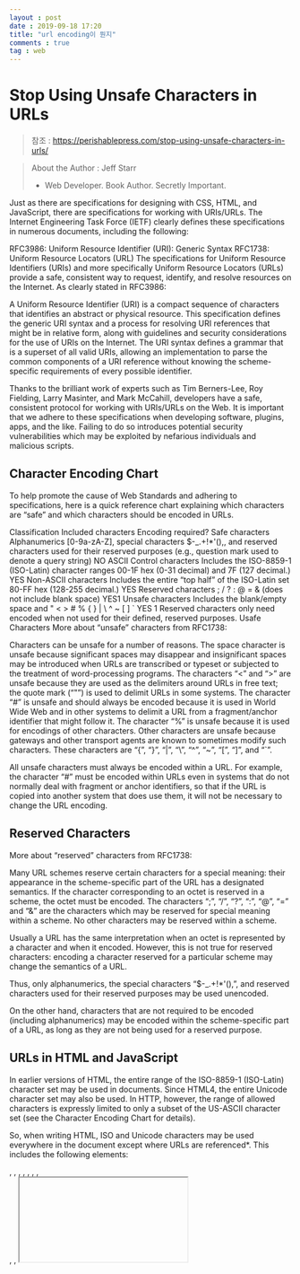 ```yaml
---
layout : post
date : 2019-09-18 17:20
title: "url encoding이 뭔지"
comments : true
tag : web
---
```


# Stop Using Unsafe Characters in URLs

> 참조 : https://perishablepress.com/stop-using-unsafe-characters-in-urls/

> About the Author : Jeff Starr
> - Web Developer. Book Author. Secretly Important.

Just as there are specifications for designing with CSS, HTML, and JavaScript, there are specifications for working with URIs/URLs. The Internet Engineering Task Force (IETF) clearly defines these specifications in numerous documents, including the following:

RFC3986: Uniform Resource Identifier (URI): Generic Syntax
RFC1738: Uniform Resource Locators (URL)
The specifications for Uniform Resource Identifiers (URIs) and more specifically Uniform Resource Locators (URLs) provide a safe, consistent way to request, identify, and resolve resources on the Internet. As clearly stated in RFC3986:

A Uniform Resource Identifier (URI) is a compact sequence of characters that identifies an abstract or physical resource. This specification defines the generic URI syntax and a process for resolving URI references that might be in relative form, along with guidelines and security considerations for the use of URIs on the Internet. The URI syntax defines a grammar that is a superset of all valid URIs, allowing an implementation to parse the common components of a URI reference without knowing the scheme-specific requirements of every possible identifier.

Thanks to the brilliant work of experts such as Tim Berners-Lee, Roy Fielding, Larry Masinter, and Mark McCahill, developers have a safe, consistent protocol for working with URIs/URLs on the Web. It is important that we adhere to these specifications when developing software, plugins, apps, and the like. Failing to do so introduces potential security vulnerabilities which may be exploited by nefarious individuals and malicious scripts.

## Character Encoding Chart

To help promote the cause of Web Standards and adhering to specifications, here is a quick reference chart explaining which characters are “safe” and which characters should be encoded in URLs.

Classification	Included characters	Encoding required?
Safe characters	Alphanumerics [0-9a-zA-Z], special characters $-_.+!*'(),, and reserved characters used for their reserved purposes (e.g., question mark used to denote a query string)	NO
ASCII Control characters	Includes the ISO-8859-1 (ISO-Latin) character ranges 00-1F hex (0-31 decimal) and 7F (127 decimal.)	YES
Non-ASCII characters	Includes the entire “top half” of the ISO-Latin set 80-FF hex (128-255 decimal.)	YES
Reserved characters	; / ? : @ = & (does not include blank space)	YES1
Unsafe characters	Includes the blank/empty space and " < > # % { } | \ ^ ~ [ ] `	YES
1 Reserved characters only need encoded when not used for their defined, reserved purposes.
Usafe Characters
More about “unsafe” characters from RFC1738:

Characters can be unsafe for a number of reasons. The space character is unsafe because significant spaces may disappear and insignificant spaces may be introduced when URLs are transcribed or typeset or subjected to the treatment of word-processing programs. The characters “<” and “>” are unsafe because they are used as the delimiters around URLs in free text; the quote mark (“"”) is used to delimit URLs in some systems. The character “#” is unsafe and should always be encoded because it is used in World Wide Web and in other systems to delimit a URL from a fragment/anchor identifier that might follow it. The character “%” is unsafe because it is used for encodings of other characters. Other characters are unsafe because gateways and other transport agents are known to sometimes modify such characters. These characters are “{”, “}”, “|”, “\”, “^”, “~”, “[”, “]”, and “`”.

All unsafe characters must always be encoded within a URL. For example, the character “#” must be encoded within URLs even in systems that do not normally deal with fragment or anchor identifiers, so that if the URL is copied into another system that does use them, it will not be necessary to change the URL encoding.

## Reserved Characters

More about “reserved” characters from RFC1738:

Many URL schemes reserve certain characters for a special meaning: their appearance in the scheme-specific part of the URL has a designated semantics. If the character corresponding to an octet is reserved in a scheme, the octet must be encoded. The characters “;”, “/”, “?”, “:”, “@”, “=” and “&” are the characters which may be reserved for special meaning within a scheme. No other characters may be reserved within a scheme.

Usually a URL has the same interpretation when an octet is represented by a character and when it encoded. However, this is not true for reserved characters: encoding a character reserved for a particular scheme may change the semantics of a URL.

Thus, only alphanumerics, the special characters “$-_.+!*'(),”, and reserved characters used for their reserved purposes may be used unencoded.

On the other hand, characters that are not required to be encoded (including alphanumerics) may be encoded within the scheme-specific part of a URL, as long as they are not being used for a reserved purpose.

## URLs in HTML and JavaScript

In earlier versions of HTML, the entire range of the ISO-8859-1 (ISO-Latin) character set may be used in documents. Since HTML4, the entire Unicode character set may also be used. In HTTP, however, the range of allowed characters is expressly limited to only a subset of the US-ASCII character set (see the Character Encoding Chart for details).

So, when writing HTML, ISO and Unicode characters may be used everywhere in the document except where URLs are referenced*. This includes the following elements:

<a>, <applet>, <area>, <base>, <bgsound>, <body>,
<embed>, <form>, <frame>, <iframe>, <img>, <input>, <link>,
<object>, <script>, <table>, <td>, <th>, <tr>
* Update: As Mathias explains, “it’s perfectly okay to leave those symbols unencoded, as browsers will take care of them as per the URL parsing algorithm in the HTML spec.”
As flexible as HTML is in terms of which characters may be used, there are strict limits to which characters may be used when referencing URLs. This limitation applies not only to URLs used in HTML, but also to URLs referenced in any coding language (e.g., JavaScript, PHP, Perl, etc.).

## Unsafe Characters in WordPress

In version 3.5, WordPress uses improper, unencoded URLs to enqueue JavaScript libraries. Specifically, in the WP Admin area, various URLs are called using square brakets “[” and “]”, which are clearly classified as unsafe characters. Here is an example:

http://example.com/wp-admin/load-scripts.php?c=1&load[]=swfobject,jquery,utils&ver=3.5
Also affecting the WordPress Admin, here is an example of unsafe characters in URLs, pointed out in this comment:

http://test.site/wp-admin/post.php?t=1347548645469?t=1347548651124?t=1347548656685?t=1347548662469?t=1347548672300?t=1347548681615?
“Special-use” specifies that the question mark “?” is reserved for the denotation of a query string, but must be encoded for any other purpose. Unfortunately, WordPress is including multiple unencoded question marks for URLs involved with its “preview” functionality. In other words, in any URL, the first question mark “?” may be unencoded to denote the query string, but subsequent “?” must be encoded.

These errors may not be a huge deal, but they increase potential vulnerability and certainly should be fixed in the next WP update. Likewise, future versions of WordPress should keep URI/URL specifications in mind and verify that all URLs are properly encoded.

## A Dangerous Trend

WordPress isn’t the only popular piece of software that’s not following specification; rather, we’re seeing a disturbing trend wherein big companies such as Google are including unsafe characters in their URLs. Here is a recently reported example:

http://blog.sergeys.us/beer?utm_source=feedburner&amp;utm_medium=feed&amp;utm_campaign=Feed:+SergeySus+(Sergey+Sus+Photography+%C2%BB+Blog)&amp;utm_content=Google+Reader
Notice the unencoded “:”? Apparently Google is including them in URLs for FeedBurner and Google Reader. Hopefully this is just an oversight that will be corrected in a future update.

For more examples of unsafe characters in popular apps and plugins, scan through some of the comments left on my 5G, 6G (beta), and BBQ plugin.

## 5G/6G Blacklist

For the record, the 5G Blacklist, 6G Blacklist (beta) — and all of my blacklists for that matter — are built on the foundation of IETF specifications. As explained in detail here and here, the .htaccess rules used in my G-series firewalls are designed to block malicious URL requests such as those that contain unsafe characters. Other firewall/security plugins and scripts operate in similar fashion, using standards and specifications to determine which URLs are potentially dangerous.

Developers, please stop using unsafe characters in URLs.

Many people rely on such plugins and blacklists to help protect their sites against threatening activity, but such security measures fail when developers ignore specification and include unencoded characters in URLs. Worse, by introducing inconsistency into the system, noncompliant scripts pose a potential security risk and open the doors to attacks.

## WordPress and 5G Blacklist
As mentioned, WordPress 3.5 includes unencoded square brackets in various URLs in the Admin area. As explained, the 5G Blacklist blocks such unsafe characters to help users secure their WP-powered sites. Thus, if you’re running both WordPress and 5G, there will be an issue wherein certain URL requests are denied with a “403 – Forbidden” response.

So, until WordPress can get things fixed up, here is how to modify the 5G Blacklist (don’t even think about modifying any WP core files) to “allow” those unsafe URLs to pass through the firewall.

STEP 1
In the 5G Blacklist, locate this section of code:

```
- 5G:[QUERY STRINGS]
<ifModule mod_rewrite.c>
 RewriteEngine On
 RewriteBase /
 RewriteCond %{QUERY_STRING} (environ|localhost|mosconfig|scanner) [NC,OR]
 RewriteCond %{QUERY_STRING} (menu|mod|path|tag)\=\.?/? [NC,OR]
 RewriteCond %{QUERY_STRING} boot\.ini  [NC,OR]
 RewriteCond %{QUERY_STRING} echo.*kae  [NC,OR]
 RewriteCond %{QUERY_STRING} etc/passwd [NC,OR]
 RewriteCond %{QUERY_STRING} \=\\%27$   [NC,OR]
 RewriteCond %{QUERY_STRING} \=\\\'$    [NC,OR]
 RewriteCond %{QUERY_STRING} \.\./      [NC,OR]
 RewriteCond %{QUERY_STRING} \?         [NC,OR]
 RewriteCond %{QUERY_STRING} \:         [NC,OR]
 RewriteCond %{QUERY_STRING} \[         [NC,OR]
 RewriteCond %{QUERY_STRING} \]         [NC]
 RewriteRule .* - [F]
</ifModule>
```

STEP 2
Replace that entire block of code with this revised version that excludes the rules that block the unsafe characters:

```
- 5G:[QUERY STRINGS]
<ifModule mod_rewrite.c>
 RewriteEngine On
 RewriteBase /
 RewriteCond %{QUERY_STRING} (environ|localhost|mosconfig|scanner) [NC,OR]
 RewriteCond %{QUERY_STRING} (menu|mod|path|tag)\=\.?/? [NC,OR]
 RewriteCond %{QUERY_STRING} boot\.ini  [NC,OR]
 RewriteCond %{QUERY_STRING} echo.*kae  [NC,OR]
 RewriteCond %{QUERY_STRING} etc/passwd [NC,OR]
 RewriteCond %{QUERY_STRING} \=\\%27$   [NC,OR]
 RewriteCond %{QUERY_STRING} \=\\\'$    [NC,OR]
 RewriteCond %{QUERY_STRING} \.\./      [NC,OR]
 RewriteCond %{QUERY_STRING} \?         [NC,OR]
 RewriteCond %{QUERY_STRING} \:         [NC]
 RewriteRule .* - [F]
</ifModule>
```

Done. No further edits should be required, unless you’ve made any of your own modifications.

## Take-home message

When developing for the Web, adherence to standards and protocols is important. By taking the time to properly encode your URLs, you eliminate inconsistency, eliminate vulnerabilities, facilitate extensibility, and ensure proper functionality. Hopefully this article serves as a reminder and helps clear up any confusion about which characters need encoded and why it’s so important to do so
